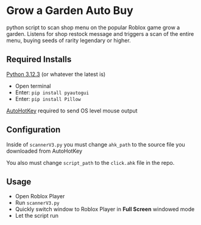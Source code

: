 # Grow a Garden Auto Buy

python script to scan shop menu on the popular Roblox game grow a garden. Listens for shop restock message and triggers a scan of the entire menu, buying seeds of rarity legendary or higher.

## Required Installs

 [Python 3.12.3](https://www.python.org/downloads/release/python-3123/) (or whatever the latest is)
 * Open terminal
 * Enter: `pip install pyautogui`
 * Enter: `pip install Pillow`

[AutoHotKey](https://www.autohotkey.com/download/) required to send OS level mouse output 

## Configuration
Inside of `scannerV3.py` you must change `ahk_path` to the source file you downloaded from AutoHotKey

You also must change `script_path` to the `click.ahk` file in the repo.



## Usage

* Open Roblox Player
* Run `scannerV3.py`
* Quickly switch window to Roblox Player in **Full Screen** windowed mode
* Let the script run

